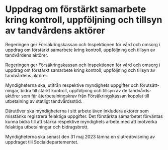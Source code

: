 # Uppdrag om förstärkt samarbete kring kontroll, uppföljning och tillsyn av tandvårdens aktörer

Regeringen ger Försäkringskassan och Inspektionen för vård och omsorg i uppdrag om förstärkt samarbete kring kontroll, uppföljning och tillsyn av tandvårdens aktörer.

Regeringen ger Försäkringskassan och Inspektionen för vård och omsorg i uppdrag om förstärkt samarbete kring kontroll, uppföljning och tillsyn av tandvårdens aktörer.

Myndigheterna ska, utifrån respektive myndighets uppgifter och förutsätt-ningar, bidra till stärkt kontroll, uppföljning och tillsyn av de tandvårds-aktörer som får återbetalningskrav från Försäkringskassan kopplat till utbetalning av statligt tandvårdsstöd.

Därutöver ska myndigheterna i sitt arbete även inkludera aktörer som misstänks registrera felaktiga uppgifter. Det förstärkta samarbetet förväntas kunna bidra till att stärka respektive myndighets arbete med att motverka felaktiga utbetalningar och bidragsbrott.

Myndigheterna ska senast den 31 maj 2023 lämna en slutredovisning av uppdraget till Socialdepartementet.
